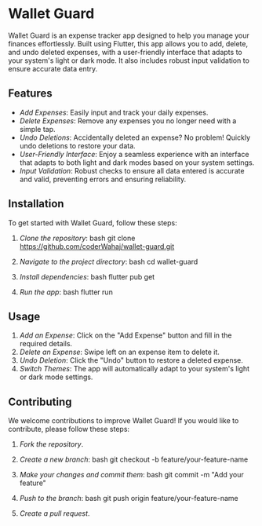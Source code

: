# Wallet Guard

Wallet Guard is an expense tracker app designed to help you manage your finances effortlessly. Built using Flutter, this app allows you to add, delete, and undo deleted expenses, with a user-friendly interface that adapts to your system's light or dark mode. It also includes robust input validation to ensure accurate data entry.

## Features

- *Add Expenses*: Easily input and track your daily expenses.
- *Delete Expenses*: Remove any expenses you no longer need with a simple tap.
- *Undo Deletions*: Accidentally deleted an expense? No problem! Quickly undo deletions to restore your data.
- *User-Friendly Interface*: Enjoy a seamless experience with an interface that adapts to both light and dark modes based on your system settings.
- *Input Validation*: Robust checks to ensure all data entered is accurate and valid, preventing errors and ensuring reliability.
## Installation

To get started with Wallet Guard, follow these steps:

1. *Clone the repository*:
    bash
    git clone https://github.com/coderWahaj/wallet-guard.git
    

2. *Navigate to the project directory*:
    bash
    cd wallet-guard
    

3. *Install dependencies*:
    bash
    flutter pub get
    

4. *Run the app*:
    bash
    flutter run
    

## Usage

1. *Add an Expense*: Click on the "Add Expense" button and fill in the required details.
2. *Delete an Expense*: Swipe left on an expense item to delete it.
3. *Undo Deletion*: Click the "Undo" button to restore a deleted expense.
4. *Switch Themes*: The app will automatically adapt to your system's light or dark mode settings.

## Contributing

We welcome contributions to improve Wallet Guard! If you would like to contribute, please follow these steps:

1. *Fork the repository*.
2. *Create a new branch*:
    bash
    git checkout -b feature/your-feature-name
    
3. *Make your changes and commit them*:
    bash
    git commit -m "Add your feature"
    
4. *Push to the branch*:
    bash
    git push origin feature/your-feature-name
    
5. *Create a pull request*.
